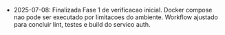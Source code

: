 - 2025-07-08: Finalizada Fase 1 de verificacao inicial. Docker compose nao pode ser executado por limitacoes do ambiente. Workflow ajustado para concluir lint, testes e build do servico auth.
